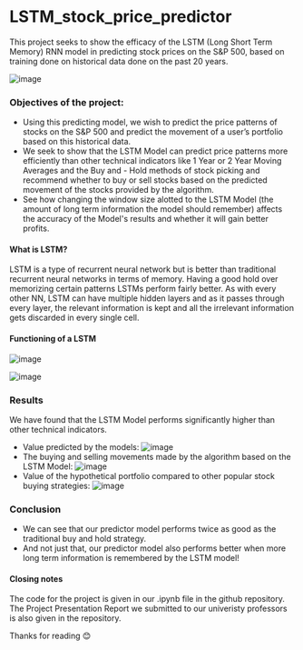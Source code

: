 # LSTM_stock_price_predictor
This project seeks to show the efficacy of the LSTM (Long Short Term Memory) RNN model in predicting stock prices on the S&amp;P 500, based on training done on historical data done on the past 20 years.

![image](https://user-images.githubusercontent.com/60477228/167581006-2d633c56-d7a4-4402-99c2-fdbcc1bdfe05.png)


### Objectives of the project:
- Using this predicting model, we wish to predict the price patterns of stocks on the S&P 500 and predict the movement of a user’s portfolio based on this historical data.
- We seek to show that the LSTM Model can predict price patterns more efficiently than other technical indicators like 1 Year or 2 Year Moving Averages and the Buy and - Hold methods of stock picking and recommend whether to buy or sell stocks based on the predicted movement of the stocks provided by the algorithm.
- See how changing the window size alotted to the LSTM Model (the amount of long term information the model should remember) affects the accuracy of the Model's results and whether it will gain better profits.

#### What is LSTM?
LSTM is a type of recurrent neural network but is better than traditional recurrent neural networks in terms of memory. Having a good hold over memorizing certain patterns LSTMs perform fairly better. As with every other NN, LSTM can have multiple hidden layers and as it passes through every layer, the relevant information is kept and all the irrelevant information gets discarded in every single cell.

#### Functioning of a LSTM
![image](https://user-images.githubusercontent.com/60477228/167577277-25836682-eef4-42a5-a375-c3dc9201d118.png)

![image](https://user-images.githubusercontent.com/60477228/167577440-a4397a05-78d9-4bea-a5df-c3fc6a149088.png)


### Results
We have found that the LSTM Model performs significantly higher than other technical indicators.
- Value predicted by the models:
![image](https://user-images.githubusercontent.com/60477228/167579441-a69f21e5-f42e-4797-8bd9-2979804b7f13.png)
- The buying and selling movements made by the algorithm based on the LSTM Model:
![image](https://user-images.githubusercontent.com/60477228/167579635-55839f20-24a2-4f6d-80f9-633282fb82e8.png)
- Value of the hypothetical portfolio compared to other popular stock buying strategies:
![image](https://user-images.githubusercontent.com/60477228/167579873-c9ea7fbf-8647-4508-8654-02d81a943b37.png)

### Conclusion
- We can see that our predictor model performs twice as good as the traditional buy and hold strategy.
- And not just that, our predictor model also performs better when more long term information is remembered by the LSTM model!

#### Closing notes
The code for the project is given in our .ipynb file in the github repository.
The Project Presentation Report we submitted to our univeristy professors is also given in the repository.

Thanks for reading 😊



